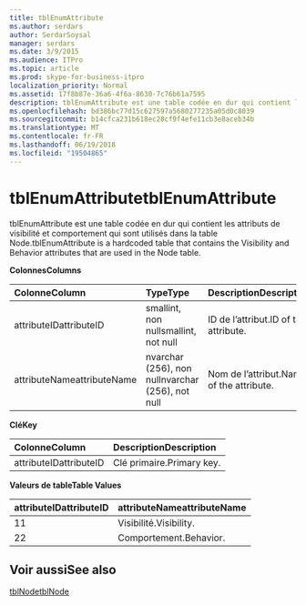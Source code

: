 ```yaml
---
title: tblEnumAttribute
ms.author: serdars
author: SerdarSoysal
manager: serdars
ms.date: 3/9/2015
ms.audience: ITPro
ms.topic: article
ms.prod: skype-for-business-itpro
localization_priority: Normal
ms.assetid: 17f8b87e-36a6-4f6a-8630-7c76b61a7595
description: tblEnumAttribute est une table codée en dur qui contient les attributs de visibilité et comportement qui sont utilisés dans la table Node.
ms.openlocfilehash: bd386bc77d15c627597a5680277235a05d0c8039
ms.sourcegitcommit: b14cfca231b618ec28cf9f4efe11cb3e8aceb34b
ms.translationtype: MT
ms.contentlocale: fr-FR
ms.lasthandoff: 06/19/2018
ms.locfileid: "19504865"
---
```

# <a name="tblenumattribute"></a><span data-ttu-id="532f8-103">tblEnumAttribute</span><span class="sxs-lookup"><span data-stu-id="532f8-103">tblEnumAttribute</span></span>
 
<span data-ttu-id="532f8-104">tblEnumAttribute est une table codée en dur qui contient les attributs de visibilité et comportement qui sont utilisés dans la table Node.</span><span class="sxs-lookup"><span data-stu-id="532f8-104">tblEnumAttribute is a hardcoded table that contains the Visibility and Behavior attributes that are used in the Node table.</span></span>
  
<span data-ttu-id="532f8-105">**Colonnes**</span><span class="sxs-lookup"><span data-stu-id="532f8-105">**Columns**</span></span>

|<span data-ttu-id="532f8-106">**Colonne**</span><span class="sxs-lookup"><span data-stu-id="532f8-106">**Column**</span></span>|<span data-ttu-id="532f8-107">**Type**</span><span class="sxs-lookup"><span data-stu-id="532f8-107">**Type**</span></span>|<span data-ttu-id="532f8-108">**Description**</span><span class="sxs-lookup"><span data-stu-id="532f8-108">**Description**</span></span>|
|:-----|:-----|:-----|
|<span data-ttu-id="532f8-109">attributeID</span><span class="sxs-lookup"><span data-stu-id="532f8-109">attributeID</span></span>  <br/> |<span data-ttu-id="532f8-110">smallint, non null</span><span class="sxs-lookup"><span data-stu-id="532f8-110">smallint, not null</span></span>  <br/> |<span data-ttu-id="532f8-111">ID de l’attribut.</span><span class="sxs-lookup"><span data-stu-id="532f8-111">ID of the attribute.</span></span>  <br/> |
|<span data-ttu-id="532f8-112">attributeName</span><span class="sxs-lookup"><span data-stu-id="532f8-112">attributeName</span></span>  <br/> |<span data-ttu-id="532f8-113">nvarchar (256), non null</span><span class="sxs-lookup"><span data-stu-id="532f8-113">nvarchar (256), not null</span></span>  <br/> |<span data-ttu-id="532f8-114">Nom de l’attribut.</span><span class="sxs-lookup"><span data-stu-id="532f8-114">Name of the attribute.</span></span>  <br/> |
   
<span data-ttu-id="532f8-115">**Clé**</span><span class="sxs-lookup"><span data-stu-id="532f8-115">**Key**</span></span>

|<span data-ttu-id="532f8-116">**Colonne**</span><span class="sxs-lookup"><span data-stu-id="532f8-116">**Column**</span></span>|<span data-ttu-id="532f8-117">**Description**</span><span class="sxs-lookup"><span data-stu-id="532f8-117">**Description**</span></span>|
|:-----|:-----|
|<span data-ttu-id="532f8-118">attributeID</span><span class="sxs-lookup"><span data-stu-id="532f8-118">attributeID</span></span>  <br/> |<span data-ttu-id="532f8-119">Clé primaire.</span><span class="sxs-lookup"><span data-stu-id="532f8-119">Primary key.</span></span>  <br/> |
   
<span data-ttu-id="532f8-120">**Valeurs de table**</span><span class="sxs-lookup"><span data-stu-id="532f8-120">**Table Values**</span></span>

|<span data-ttu-id="532f8-121">**attributeID**</span><span class="sxs-lookup"><span data-stu-id="532f8-121">**attributeID**</span></span>|<span data-ttu-id="532f8-122">**attributeName**</span><span class="sxs-lookup"><span data-stu-id="532f8-122">**attributeName**</span></span>|
|:-----|:-----|
|<span data-ttu-id="532f8-123">1</span><span class="sxs-lookup"><span data-stu-id="532f8-123">1</span></span>  <br/> |<span data-ttu-id="532f8-124">Visibilité.</span><span class="sxs-lookup"><span data-stu-id="532f8-124">Visibility.</span></span>  <br/> |
|<span data-ttu-id="532f8-125">2</span><span class="sxs-lookup"><span data-stu-id="532f8-125">2</span></span>  <br/> |<span data-ttu-id="532f8-126">Comportement.</span><span class="sxs-lookup"><span data-stu-id="532f8-126">Behavior.</span></span>  <br/> |
   
## <a name="see-also"></a><span data-ttu-id="532f8-127">Voir aussi</span><span class="sxs-lookup"><span data-stu-id="532f8-127">See also</span></span>

[<span data-ttu-id="532f8-128">tblNode</span><span class="sxs-lookup"><span data-stu-id="532f8-128">tblNode</span></span>](tblnode.md)